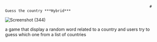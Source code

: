                                                                       # Guess the country ***Hybrid***



![Screenshot (344)](https://github.com/Aniyo44/guess-the-country/assets/109015835/cdfc6501-f2fa-446b-921d-b3a2a2e469b6)


   a game that display a random word related to a country and users try to guess which one from a list of countries
